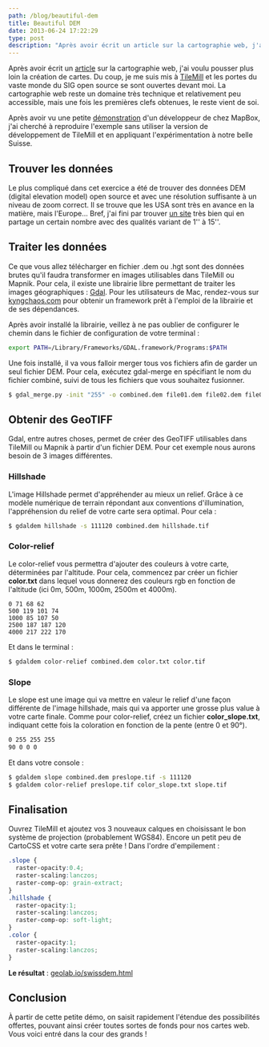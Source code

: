 ```yaml
---
path: /blog/beautiful-dem
title: Beautiful DEM
date: 2013-06-24 17:22:29
type: post
description: "Après avoir écrit un article sur la cartographie web, j'ai voulu pousser plus loin la création de cartes. Du coup, je me suis mis à TileMill et les portes du vaste monde du SIG open source se sont ouvertes devant moi. La cartographie web reste un domaine très technique et relativement peu accessible, mais une fois les premières clefs obtenues, le reste vient de soi."
---
```


Après avoir écrit un [article](http://antistatique.net/blog/2013/04/05/devenez-un-maitre-cartographe/) sur la cartographie web, j'ai voulu pousser plus loin la création de cartes. Du coup, je me suis mis à [TileMill](http://www.mapbox.com/tilemill/) et les portes du vaste monde du SIG open source se sont ouvertes devant moi. La cartographie web reste un domaine très technique et relativement peu accessible, mais une fois les premières clefs obtenues, le reste vient de soi.

Après avoir vu une petite [démonstration](http://www.mapbox.com/blog/tilemill-raster-colorizer/) d'un développeur de chez MapBox, j'ai cherché à reproduire l'exemple sans utiliser la version de développement de TileMill et en appliquant l'expérimentation à notre belle Suisse.

## Trouver les données

Le plus compliqué dans cet exercice a été de trouver des données DEM (digital elevation model) open source et avec une résolution suffisante à un niveau de zoom correct. Il se trouve que les USA sont très en avance en la matière, mais l'Europe... Bref, j'ai fini par trouver [un site](http://www.viewfinderpanoramas.org/dem3.html) très bien qui en partage un certain nombre avec des qualités variant de 1'' à 15''.

## Traiter les données

Ce que vous allez télécharger en fichier .dem ou .hgt sont des données brutes qu'il faudra transformer en images utilisables dans TileMill ou Mapnik. Pour cela, il existe une librairie libre permettant de traiter les images géographiques : [Gdal](http://www.gdal.org/index.html). Pour les utilisateurs de Mac, rendez-vous sur [kyngchaos.com](http://www.kyngchaos.com/software:frameworks) pour obtenir un framework prêt à l'emploi de la librairie et de ses dépendances.

Après avoir installé la librairie, veillez à ne pas oublier de configurer le chemin dans le fichier de configuration de votre terminal :
```bash
export PATH=/Library/Frameworks/GDAL.framework/Programs:$PATH
```

Une fois installé, il va vous falloir merger tous vos fichiers afin de garder un seul fichier DEM. Pour cela, exécutez gdal-merge en spécifiant le nom du fichier combiné, suivi de tous les fichiers que vous souhaitez fusionner.
```bash
$ gdal_merge.py -init "255" -o combined.dem file01.dem file02.dem file03.dem
```

## Obtenir des GeoTIFF

Gdal, entre autres choses, permet de créer des GeoTIFF utilisables dans TileMill ou Mapnik à partir d'un fichier DEM. Pour cet exemple nous aurons besoin de 3 images différentes.

### Hillshade
L'image Hillshade permet d'appréhender au mieux un relief. Grâce à ce modèle numérique de terrain répondant aux conventions d'illumination, l'appréhension du relief de votre carte sera optimal. Pour cela :
```bash
$ gdaldem hillshade -s 111120 combined.dem hillshade.tif
```

<gimg alt="gdal hillshade" src="alps-hillshade.jpg"></gimg>

### Color-relief
Le color-relief vous permettra d'ajouter des couleurs à votre carte, déterminées par l'altitude. Pour cela, commencez par créer un fichier **color.txt** dans lequel vous donnerez des couleurs rgb en fonction de l'altitude (ici 0m, 500m, 1000m, 2500m et 4000m).

```
0 71 68 62
500 119 101 74 
1000 85 107 50 
2500 187 187 120 
4000 217 222 170 
```

Et dans le terminal :
```bash
$ gdaldem color-relief combined.dem color.txt color.tif
```

<gimg alt="gdal color-relief" src="alps-color.jpg"></gimg>

### Slope
Le slope est une image qui va mettre en valeur le relief d'une façon différente de l'image hillshade, mais qui va apporter une grosse plus value à votre carte finale. Comme pour color-relief, créez un fichier **color_slope.txt**, indiquant cette fois la coloration en fonction de la pente (entre 0 et 90°).
```bash
0 255 255 255
90 0 0 0
```

Et dans votre console :
```bash
$ gdaldem slope combined.dem preslope.tif -s 111120
$ gdaldem color-relief preslope.tif color_slope.txt slope.tif
```

<gimg alt="gdal slope" src="alps-slope.jpg"></gimg>

## Finalisation

Ouvrez TileMill et ajoutez vos 3 nouveaux calques en choisissant le bon système de projection (probablement WGS84). Encore un petit peu de CartoCSS et votre carte sera prête ! Dans l'ordre d'empilement :
```css
.slope {
  raster-opacity:0.4;
  raster-scaling:lanczos;
  raster-comp-op: grain-extract;
}
.hillshade {
  raster-opacity:1;
  raster-scaling:lanczos;
  raster-comp-op: soft-light;
}
.color {
  raster-opacity:1;
  raster-scaling:lanczos;
}
```

**Le résultat** : [geolab.io/swissdem.html](https://geolab.app/labs/swissdem/)

## Conclusion

À partir de cette petite démo, on saisit rapidement l'étendue des possibilités offertes, pouvant ainsi créer toutes sortes de fonds pour nos cartes web. Vous voici entré dans la cour des grands !
